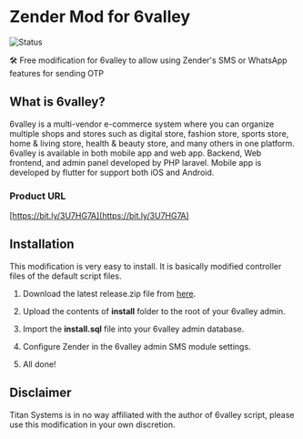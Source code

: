 # Zender Mod for 6valley

![Status](https://img.shields.io/badge/status-released-blue?style=for-the-badge)

🛠 Free modification for 6valley to allow using Zender's SMS or WhatsApp features for sending OTP

## What is 6valley?

6valley is a multi-vendor e-commerce system where you can organize multiple shops and stores such as digital store, fashion store, sports store, home & living store, health & beauty store, and many others in one platform. 6valley is available in both mobile app and web app. Backend, Web frontend, and admin panel developed by PHP laravel. Mobile app is developed by flutter for support both iOS and Android.

### Product URL

[https://bit.ly/3U7HG7A](https://bit.ly/3U7HG7A)

## Installation

This modification is very easy to install. It is basically modified controller files of the default script files.

1. Download the latest release.zip file from [here](https://github.com/titansys/zender-mod-6valley/releases).

2. Upload the contents of **install** folder to the root of your 6valley admin.

3. Import the **install.sql** file into your 6valley admin database.

4. Configure Zender in the 6valley admin SMS module settings.

5. All done!

## Disclaimer

Titan Systems is in no way affiliated with the author of 6valley script, please use this modification in your own discretion.